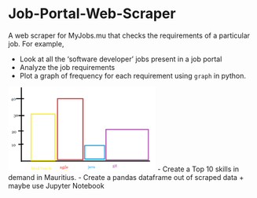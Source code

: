 # Job-Portal-Web-Scraper
A web scraper for MyJobs.mu that checks the requirements of a particular job. For example, 
- Look at all the ‘software developer’ jobs present in a job portal
-  Analyze the job requirements 
-  Plot a graph of frequency for each requirement using `graph` in python. 
  <img src="test.png" width="300">
 - Create a Top 10 skills in demand in Mauritius.
 - Create a pandas dataframe out of scraped data + maybe  use Jupyter Notebook

